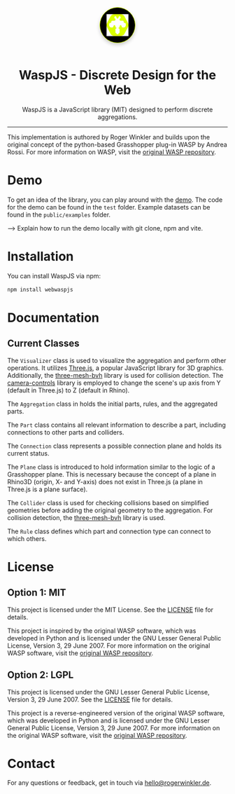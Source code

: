 <div style="width: 80px; height: 80px; border-radius: 50%; border: 1px solid #D9FF00; margin: 0 auto; display: flex; align-items: center; justify-content: center; background: black; box-shadow: 0 4px 8px rgba(0, 0, 0, 0.2);">
    <img src="./public/static/icon.svg" alt="WaspJS Logo" width="50" height="50">
</div>
<br>

<h1 align="center">
  WaspJS - Discrete Design for the Web
</h1>

<p align="center">
WaspJS is a JavaScript library (MIT) designed to perform discrete aggregations.
</p>

---

This implementation is authored by Roger Winkler and builds upon the original concept of the python-based Grasshopper plug-in WASP by Andrea Rossi. For more information on WASP, visit the [original WASP repository](https://github.com/ar0551/Wasp).

# Demo
To get an idea of the library, you can play around with the [demo](https://winroger.github.io/waspjs/). The code for the demo can be found in the `test` folder. Example datasets can be found in the `public/examples` folder.

--> Explain how to run the demo locally with git clone, npm and vite.

# Installation

You can install WaspJS via npm:

```bash
npm install webwaspjs
```

# Documentation

## Current Classes

The `Visualizer` class is used to visualize the aggregation and perform other operations. It utilizes [Three.js](https://threejs.org/), a popular JavaScript library for 3D graphics. Additionally, the [three-mesh-bvh](https://github.com/gkjohnson/three-mesh-bvh) library is used for collision detection. The [camera-controls](https://github.com/yomotsu/camera-controls) library is employed to change the scene's up axis from Y (default in Three.js) to Z (default in Rhino).

The `Aggregation` class in holds the initial parts, rules, and the aggregated parts.

The `Part` class contains all relevant information to describe a part, including connections to other parts and colliders.

The `Connection` class represents a possible connection plane and holds its current status.

The `Plane` class is introduced to hold information similar to the logic of a Grasshopper plane. This is necessary because the concept of a plane in Rhino3D (origin, X- and Y-axis) does not exist in Three.js (a plane in Three.js is a plane surface).

The `Collider` class is used for checking collisions based on simplified geometries before adding the original geometry to the aggregation. For collision detection, the [three-mesh-bvh](https://github.com/gkjohnson/three-mesh-bvh) library is used.

The `Rule` class defines which part and connection type can connect to which others.

# License

## Option 1: MIT

This project is licensed under the MIT License. See the [LICENSE](LICENSE) file for details.

This project is inspired by the original WASP software, which was developed in Python and is licensed under the GNU Lesser General Public License, Version 3, 29 June 2007. For more information on the original WASP software, visit the [original WASP repository](https://github.com/ar0551/Wasp).

## Option 2: LGPL

This project is licensed under the GNU Lesser General Public License, Version 3, 29 June 2007. See the [LICENSE](LICENSE) file for details.

This project is a reverse-engineered version of the original WASP software, which was developed in Python and is licensed under the GNU Lesser General Public License, Version 3, 29 June 2007. For more information on the original WASP software, visit the [original WASP repository](https://github.com/ar0551/Wasp).

# Contact

For any questions or feedback, get in touch via [hello@rogerwinkler.de](mailto:hello@rogerwinkler.de).
